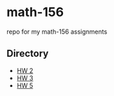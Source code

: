 # math-156
repo for my math-156 assignments 

## Directory
- [HW 2](https://github.com/anikamisra/math-156/blob/main/Homework_2_Math_156_Anika_Misra.ipynb)
- [HW 3](https://github.com/anikamisra/math-156/blob/main/Homework_3.ipynb)
- [HW 5](https://github.com/anikamisra/math-156/blob/main/HW_5_Anika.ipynb)
